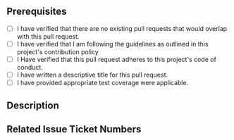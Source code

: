 ## Prerequisites
- [ ] I have verified that there are no existing pull requests that would overlap with this pull request.
- [ ] I have verified that I am following the guidelines as outlined in this project's contribution policy
- [ ] I Have verified that this pull request adheres to this project's code of conduct.
- [ ] I have written a descriptive title for this pull request.
- [ ] I have provided appropriate test coverage were applicable.

## Description
<!-- A description of the changes proposed in the pull-request -->

## Related Issue Ticket Numbers
<!-- Provided a bulleted list of related issues in this project this pull request is addressing, if any -->
